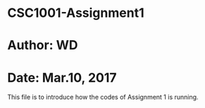 # CSC1001-Assignment1
# Author: WD
# Date: Mar.10, 2017
This file is to introduce how the codes of Assignment 1 is running.
